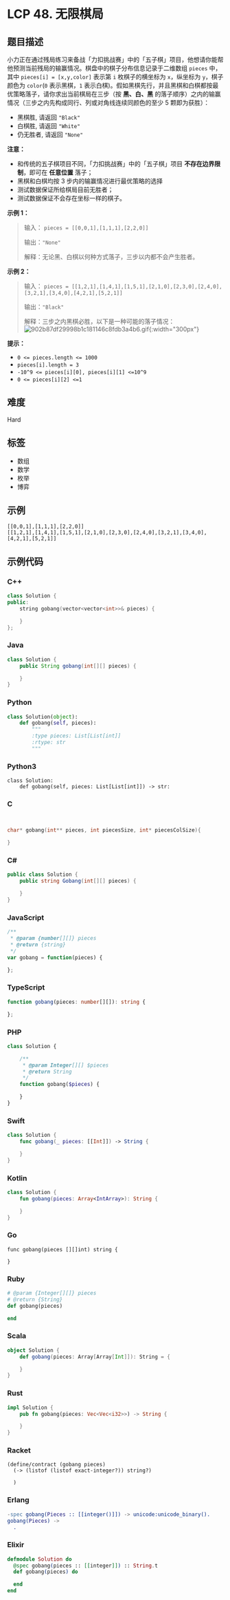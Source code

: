 # LCP 48. 无限棋局

## 题目描述

小力正在通过残局练习来备战「力扣挑战赛」中的「五子棋」项目，他想请你能帮他预测当前残局的输赢情况。棋盘中的棋子分布信息记录于二维数组 `pieces` 中，其中 `pieces[i] = [x,y,color]` 表示第 `i` 枚棋子的横坐标为 `x`，纵坐标为 `y`，棋子颜色为 `color`(`0` 表示黑棋，`1` 表示白棋)。假如黑棋先行，并且黑棋和白棋都按最优策略落子，请你求出当前棋局在三步（按 **黑、白、黑** 的落子顺序）之内的输赢情况（三步之内先构成同行、列或对角线连续同颜色的至少 5 颗即为获胜）：
- 黑棋胜, 请返回 `"Black"`
- 白棋胜, 请返回 `"White"`
- 仍无胜者, 请返回 `"None"`

**注意：** 
- 和传统的五子棋项目不同，「力扣挑战赛」中的「五子棋」项目 **不存在边界限制**，即可在 **任意位置** 落子；
- 黑棋和白棋均按 3 步内的输赢情况进行最优策略的选择
- 测试数据保证所给棋局目前无胜者；
- 测试数据保证不会存在坐标一样的棋子。

**示例 1：**
> 输入：
> `pieces = [[0,0,1],[1,1,1],[2,2,0]]`
>
> 输出：`"None"`
>
> 解释：无论黑、白棋以何种方式落子，三步以内都不会产生胜者。

**示例 2：**
> 输入：
> `pieces = [[1,2,1],[1,4,1],[1,5,1],[2,1,0],[2,3,0],[2,4,0],[3,2,1],[3,4,0],[4,2,1],[5,2,1]]`
>
> 输出：`"Black"`
>
> 解释：三步之内黑棋必胜，以下是一种可能的落子情况：
>![902b87df29998b1c181146c8fdb3a4b6.gif](https://pic.leetcode-cn.com/1629800639-KabOfY-902b87df29998b1c181146c8fdb3a4b6.gif){:width="300px"}



**提示：**
- `0 <= pieces.length <= 1000`
- `pieces[i].length = 3`
- `-10^9 <= pieces[i][0], pieces[i][1] <=10^9` 
- `0 <= pieces[i][2] <=1`


## 难度

Hard

## 标签

- 数组
- 数学
- 枚举
- 博弈

## 示例

```
[[0,0,1],[1,1,1],[2,2,0]]
[[1,2,1],[1,4,1],[1,5,1],[2,1,0],[2,3,0],[2,4,0],[3,2,1],[3,4,0],[4,2,1],[5,2,1]]
```

## 示例代码

### C++

```cpp
class Solution {
public:
    string gobang(vector<vector<int>>& pieces) {

    }
};
```

### Java

```java
class Solution {
    public String gobang(int[][] pieces) {

    }
}
```

### Python

```python
class Solution(object):
    def gobang(self, pieces):
        """
        :type pieces: List[List[int]]
        :rtype: str
        """
```

### Python3

```python3
class Solution:
    def gobang(self, pieces: List[List[int]]) -> str:
```

### C

```c


char* gobang(int** pieces, int piecesSize, int* piecesColSize){

}
```

### C#

```csharp
public class Solution {
    public string Gobang(int[][] pieces) {

    }
}
```

### JavaScript

```javascript
/**
 * @param {number[][]} pieces
 * @return {string}
 */
var gobang = function(pieces) {

};
```

### TypeScript

```typescript
function gobang(pieces: number[][]): string {

};
```

### PHP

```php
class Solution {

    /**
     * @param Integer[][] $pieces
     * @return String
     */
    function gobang($pieces) {

    }
}
```

### Swift

```swift
class Solution {
    func gobang(_ pieces: [[Int]]) -> String {

    }
}
```

### Kotlin

```kotlin
class Solution {
    fun gobang(pieces: Array<IntArray>): String {

    }
}
```

### Go

```golang
func gobang(pieces [][]int) string {

}
```

### Ruby

```ruby
# @param {Integer[][]} pieces
# @return {String}
def gobang(pieces)

end
```

### Scala

```scala
object Solution {
    def gobang(pieces: Array[Array[Int]]): String = {

    }
}
```

### Rust

```rust
impl Solution {
    pub fn gobang(pieces: Vec<Vec<i32>>) -> String {

    }
}
```

### Racket

```racket
(define/contract (gobang pieces)
  (-> (listof (listof exact-integer?)) string?)

  )
```

### Erlang

```erlang
-spec gobang(Pieces :: [[integer()]]) -> unicode:unicode_binary().
gobang(Pieces) ->
  .
```

### Elixir

```elixir
defmodule Solution do
  @spec gobang(pieces :: [[integer]]) :: String.t
  def gobang(pieces) do

  end
end
```

